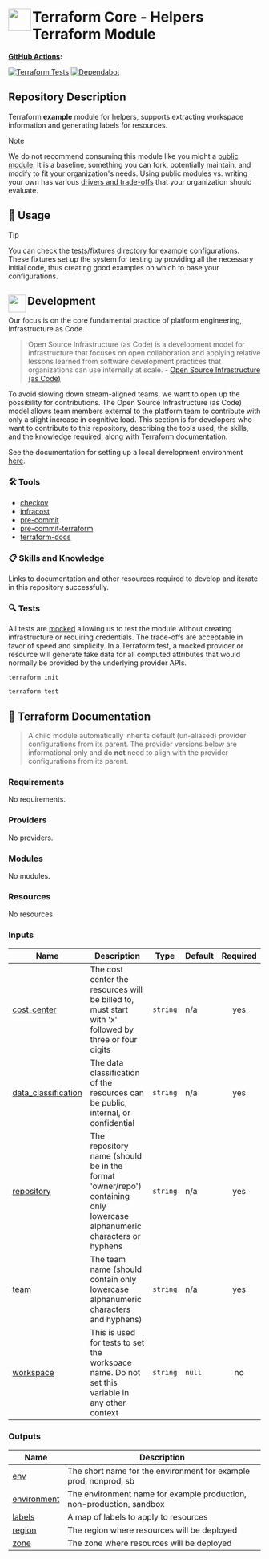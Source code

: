 # <img align="left" width="45" height="45" src="https://github.com/user-attachments/assets/5297c02c-c310-4e26-9d8f-3dc71995575a"> Terraform Core - Helpers Terraform Module

**[GitHub Actions](https://github.com/osinfra-io/terraform-core-helpers/actions):**

[![Terraform Tests](https://github.com/osinfra-io/terraform-core-helpers/actions/workflows/test.yml/badge.svg)](https://github.com/osinfra-io/terraform-core-helpers/actions/workflows/test.yml) [![Dependabot](https://github.com/osinfra-io/terraform-core-helpers/actions/workflows/dependabot.yml/badge.svg)](https://github.com/osinfra-io/terraform-core-helpers/actions/workflows/dependabot.yml)

## Repository Description

Terraform **example** module for helpers, supports extracting workspace information and generating labels for resources.

> [!NOTE]
> We do not recommend consuming this module like you might a [public module](https://registry.terraform.io/browse/modules). It is a baseline, something you can fork, potentially maintain, and modify to fit your organization's needs. Using public modules vs. writing your own has various [drivers and trade-offs](https://docs.osinfra.io/fundamentals/architecture-decision-records/adr-0003) that your organization should evaluate.

## 🔩 Usage

> [!TIP]
> You can check the [tests/fixtures](tests/fixtures) directory for example configurations. These fixtures set up the system for testing by providing all the necessary initial code, thus creating good examples on which to base your configurations.

## <img align="left" width="35" height="35" src="https://github.com/osinfra-io/github-organization-management/assets/1610100/39d6ae3b-ccc2-42db-92f1-276a5bc54e65"> Development

Our focus is on the core fundamental practice of platform engineering, Infrastructure as Code.

>Open Source Infrastructure (as Code) is a development model for infrastructure that focuses on open collaboration and applying relative lessons learned from software development practices that organizations can use internally at scale. - [Open Source Infrastructure (as Code)](https://www.osinfra.io)

To avoid slowing down stream-aligned teams, we want to open up the possibility for contributions. The Open Source Infrastructure (as Code) model allows team members external to the platform team to contribute with only a slight increase in cognitive load. This section is for developers who want to contribute to this repository, describing the tools used, the skills, and the knowledge required, along with Terraform documentation.

See the documentation for setting up a local development environment [here](https://docs.osinfra.io/fundamentals/development-setup).

### 🛠️ Tools

- [checkov](https://github.com/bridgecrewio/checkov)
- [infracost](https://github.com/infracost/infracost)
- [pre-commit](https://github.com/pre-commit/pre-commit)
- [pre-commit-terraform](https://github.com/antonbabenko/pre-commit-terraform)
- [terraform-docs](https://github.com/terraform-docs/terraform-docs)

### 📋 Skills and Knowledge

Links to documentation and other resources required to develop and iterate in this repository successfully.

### 🔍 Tests

All tests are [mocked](https://developer.hashicorp.com/terraform/language/tests/mocking) allowing us to test the module without creating infrastructure or requiring credentials. The trade-offs are acceptable in favor of speed and simplicity. In a Terraform test, a mocked provider or resource will generate fake data for all computed attributes that would normally be provided by the underlying provider APIs.

```none
terraform init
```

```none
terraform test
```

## 📓 Terraform Documentation

> A child module automatically inherits default (un-aliased) provider configurations from its parent. The provider versions below are informational only and do **not** need to align with the provider configurations from its parent.

<!-- BEGIN_TF_DOCS -->
### Requirements

No requirements.

### Providers

No providers.

### Modules

No modules.

### Resources

No resources.

### Inputs

| Name | Description | Type | Default | Required |
|------|-------------|------|---------|:--------:|
| <a name="input_cost_center"></a> [cost\_center](#input\_cost\_center) | The cost center the resources will be billed to, must start with 'x' followed by three or four digits | `string` | n/a | yes |
| <a name="input_data_classification"></a> [data\_classification](#input\_data\_classification) | The data classification of the resources can be public, internal, or confidential | `string` | n/a | yes |
| <a name="input_repository"></a> [repository](#input\_repository) | The repository name (should be in the format 'owner/repo') containing only lowercase alphanumeric characters or hyphens | `string` | n/a | yes |
| <a name="input_team"></a> [team](#input\_team) | The team name (should contain only lowercase alphanumeric characters and hyphens) | `string` | n/a | yes |
| <a name="input_workspace"></a> [workspace](#input\_workspace) | This is used for tests to set the workspace name. Do not set this variable in any other context | `string` | `null` | no |

### Outputs

| Name | Description |
|------|-------------|
| <a name="output_env"></a> [env](#output\_env) | The short name for the environment for example prod, nonprod, sb |
| <a name="output_environment"></a> [environment](#output\_environment) | The environment name for example production, non-production, sandbox |
| <a name="output_labels"></a> [labels](#output\_labels) | A map of labels to apply to resources |
| <a name="output_region"></a> [region](#output\_region) | The region where resources will be deployed |
| <a name="output_zone"></a> [zone](#output\_zone) | The zone where resources will be deployed |
<!-- END_TF_DOCS -->

